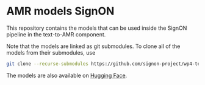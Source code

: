 # AMR models SignON

This repository contains the models that can be used inside the SignON pipeline in the text-to-AMR component.

Note that the models are linked as git submodules. To clone all of the models from their submodules, use

```sh
git clone --recurse-submodules https://github.com/signon-project/wp4-text2gloss-models.git
```

The models are also available on [Hugging Face](https://huggingface.co/signon-project).
